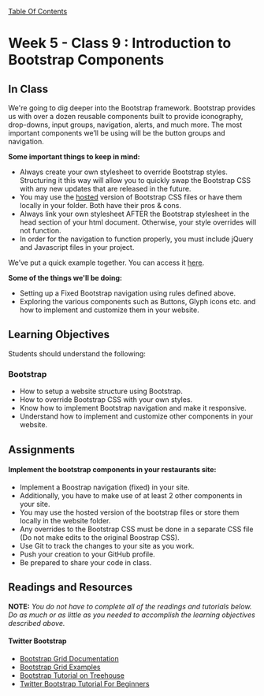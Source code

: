 [Table Of Contents](readme.md)

# Week 5 - Class 9 : Introduction to Bootstrap Components 

## In Class

We're going to dig deeper into the Bootstrap framework. Bootstrap provides us with over a dozen reusable components built to provide iconography, drop-downs, input groups, navigation, alerts, and much more. The most important components we’ll be using will be the button groups and navigation.

**Some important things to keep in mind:**

- Always create your own stylesheet to override Bootstrap styles. Structuring it this way will allow you to quickly swap the Bootstrap CSS with any new updates that are released in the future.
- You may use the [hosted](http://getbootstrap.com/getting-started/#download-cdn) version of Bootstrap CSS files or have them locally in your folder. Both have their pros & cons.
- Always link your own stylesheet AFTER the Bootstrap stylesheet in the head section of your html document. Otherwise, your style overrides will not function. 
- In order for the navigation to function properly, you must include jQuery and Javascript files in your project.   

We’ve put a quick example together. You can access it [here](http://codepen.io/BrainStationEDU/pen/ucvKi).

**Some of the things we'll be doing:**

- Setting up a Fixed Bootstrap navigation using rules defined above.  
- Exploring the various components such as Buttons, Glyph icons etc. and how to implement and customize them in your website.


## Learning Objectives

Students should understand the following:

### Bootstrap

- How to setup a website structure using Bootstrap.
- How to override Bootstrap CSS with your own styles. 
- Know how to implement Bootstrap navigation and make it responsive.
- Understand how to implement and customize other components in your website.

## Assignments

#### Implement the bootstrap components in your restaurants site:

- Implement a Boostrap navigation (fixed) in your site. 
- Additionally, you have to make use of at least 2 other components in your site.
- You may use the hosted version of the bootstrap files or store them locally in the website folder.
- Any overrides to the Bootstrap CSS must be done in a separate CSS file (Do not make edits to the original Boostrap CSS).
- Use Git to track the changes to your site as you work.
- Push your creation to your GitHub profile.
- Be prepared to share your code in class.

## Readings and Resources

**NOTE:** *You do not have to complete all of the readings and tutorials below. Do as much or as little as you needed to accomplish the learning objectives described above.* 

#### Twitter Bootstrap

- [Bootstrap Grid Documentation](http://getbootstrap.com/css/#grid)
- [Bootstrap Grid Examples](http://getbootstrap.com/examples/grid/)
- [Bootstrap Tutorial on Treehouse](http://teamtreehouse.com/library/building-websites-with-bootstrap-3)
- [Twitter Bootstrap Tutorial For Beginners](http://www.helloerik.com/bootstrap-3-grid-introduction)
